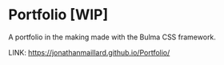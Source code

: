 # Portfolio [WIP]

A portfolio in the making made with the Bulma CSS framework.

LINK: https://jonathanmaillard.github.io/Portfolio/
